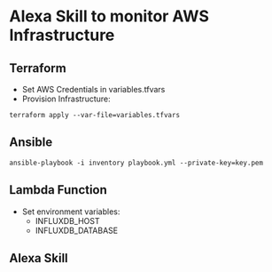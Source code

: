 # Alexa Skill to monitor AWS Infrastructure

## Terraform

* Set AWS Credentials in variables.tfvars
* Provision Infrastructure:

```
terraform apply --var-file=variables.tfvars
```

## Ansible

```
ansible-playbook -i inventory playbook.yml --private-key=key.pem
```

## Lambda Function

* Set environment variables:
  * INFLUXDB_HOST
  * INFLUXDB_DATABASE

## Alexa Skill
